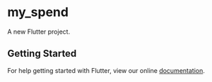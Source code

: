 # my_spend

A new Flutter project.

## Getting Started

For help getting started with Flutter, view our online
[documentation](https://flutter.io/).
